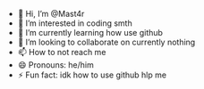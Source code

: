 - 👋 Hi, I’m @Mast4r
- 👀 I’m interested in coding smth
- 🌱 I’m currently learning how use github
- 💞️ I’m looking to collaborate on currently nothing
- 📫 How to not reach me 
- 😄 Pronouns: he/him
- ⚡ Fun fact: idk how to use github hlp me

<!---
Mast4r/Mast4r is a ✨ special ✨ repository because its `README.md` (this file) appears on your GitHub profile.
You can click the Preview link to take a look at your changes.
--->
